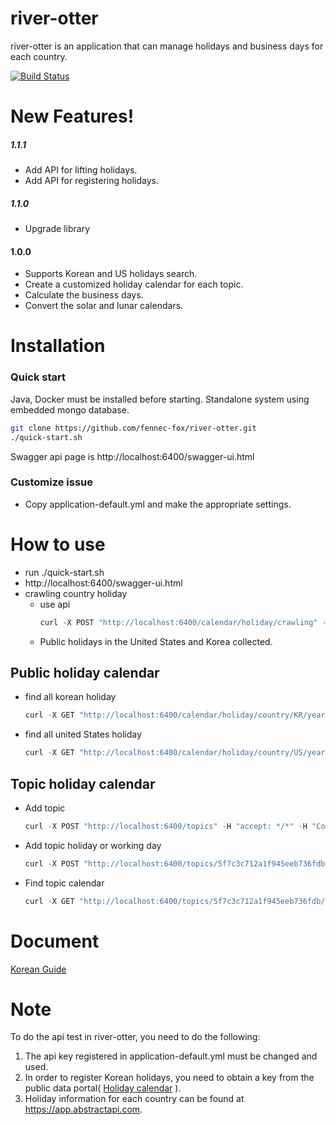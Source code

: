 # river-otter
river-otter is an application that can manage holidays and business days for each country.

[![Build Status](https://github.com/stray-cat-developers/river-otter/actions/workflows/gradle.yml/badge.svg)](https://github.com/stray-cat-developers/river-otter/actions/workflows/gradle.yml)

# New Features!
##### 1.1.1
* Add API for lifting holidays.
* Add API for registering holidays.
##### 1.1.0
* Upgrade library
#### 1.0.0
* Supports Korean and US holidays search.
* Create a customized holiday calendar for each topic.
* Calculate the business days.
* Convert the solar and lunar calendars.

# Installation
### Quick start
Java, Docker must be installed before starting.
Standalone system using embedded mongo database.

```sh
git clone https://github.com/fennec-fox/river-otter.git
./quick-start.sh
```

Swagger api page is http://localhost:6400/swagger-ui.html

### Customize issue
* Copy application-default.yml and make the appropriate settings.

# How to use
*  run ./quick-start.sh
*  http://localhost:6400/swagger-ui.html
*  crawling country holiday
    * use api
        ```js
        curl -X POST "http://localhost:6400/calendar/holiday/crawling" -H "accept: */*" -H "Content-Type: application/json" -d "{ \"year\": 2020}"  
        ```
    * Public holidays in the United States and Korea collected.

## Public holiday calendar
*  find all korean holiday    
    ```js
    curl -X GET "http://localhost:6400/calendar/holiday/country/KR/year/2020" -H "accept: */*"
    ```
*  find all united States holiday    
    ```js
    curl -X GET "http://localhost:6400/calendar/holiday/country/US/year/2020" -H "accept: */*"
    ```   
## Topic holiday calendar
*  Add topic 
   ```js 
   curl -X POST "http://localhost:6400/topics" -H "accept: */*" -H "Content-Type: application/json" -d "{ \"name\": \"Test Topic\"}"     
   ```
*  Add topic holiday or working day
    ```js
    curl -X POST "http://localhost:6400/topics/5f7c3c712a1f945eeb736fdb/holidays/KR" -H "accept: */*" -H "Content-Type: application/json" -d "{ \"date\": \"2020-01-02\", \"description\": \"Party day!\", \"name\": \"Free day\"}"
    ```   
*  Find topic calendar
    ```js
    curl -X GET "http://localhost:6400/topics/5f7c3c712a1f945eeb736fdb/calendar/country/KR/year/2020/month/1" -H "accept: */*"
    ``` 

# Document
[Korean Guide](https://github.com/fennec-fox/river-otter/wiki/Korean-Guide)

# Note

To do the api test in river-otter, you need to do the following:
1. The api key registered in application-default.yml must be changed and used.
2. In order to register Korean holidays, you need to obtain a key from the public data portal( [Holiday calendar](https://www.data.go.kr/data/15012690/openapi.do) ).
3. Holiday information for each country can be found at https://app.abstractapi.com. 
